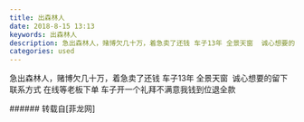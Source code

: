 ```yaml
---
title: 出森林人
date: 2018-8-15 13:13
keywords: 出森林人
description: 急出森林人，赌博欠几十万，着急卖了还钱 车子13年 全景天窗  诚心想要的留下联系方式 在线等老板下单 车子开一个礼拜不满意我钱到位退全款
categories: used
---
```

<td class="t_f" id="postmessage_1643597">

急出森林人，赌博欠几十万，着急卖了还钱 车子13年 全景天窗  诚心想要的留下联系方式 在线等老板下单 车子开一个礼拜不满意我钱到位退全款<br/>
</td>
###### 转载自[菲龙网]